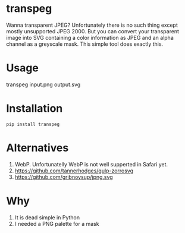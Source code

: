 transpeg
=========

Wanna transparent JPEG?
Unfortunately there is no such thing except mostly unsupported JPEG 2000.
But you can convert your transparent image into SVG containing a color information as JPEG and an alpha channel as a greyscale mask.
This simple tool does exactly this.

Usage
=====

transpeg input.png output.svg

Installation
============

    pip install transpeg

Alternatives
============

1. WebP. Unfortunatelly WebP is not well supperted in Safari yet.
2. https://github.com/tannerhodges/gulp-zorrosvg
3. https://github.com/gribnoysup/jpng.svg

Why
===

1. It is dead simple in Python
2. I needed a PNG palette for a mask
